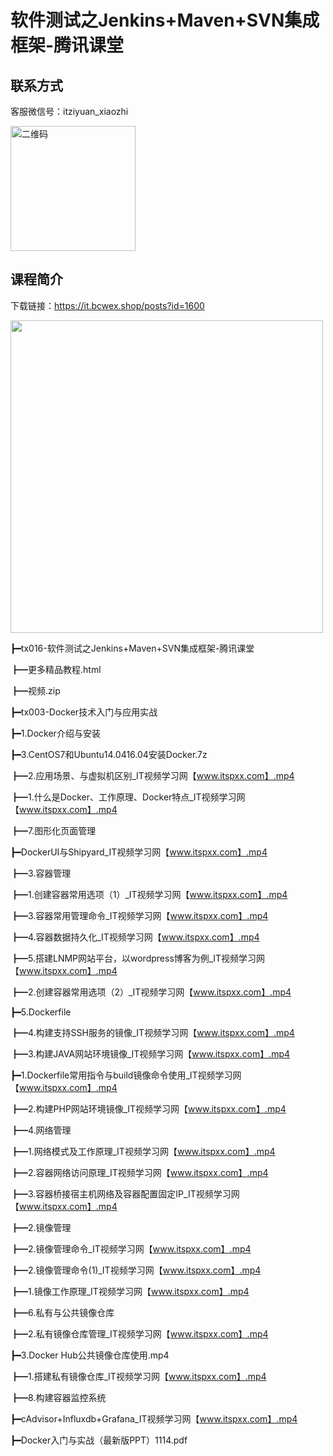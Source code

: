 # 软件测试之Jenkins+Maven+SVN集成框架-腾讯课堂

## 联系方式

客服微信号：itziyuan_xiaozhi

<img src="https://ziyuanyun.oss-cn-guangzhou.aliyuncs.com/common/20240614073449/666b82192834a.jpg" width="200" height="200" alt="二维码">

## 课程简介

下载链接：https://it.bcwex.shop/posts?id=1600

<img src="https://ziyuanyun.oss-cn-guangzhou.aliyuncs.com/yun/20240515183243/66448f4b89acd.jpg" width="500" alt="">

 ┣━tx016-软件测试之Jenkins+Maven+SVN集成框架-腾讯课堂

 ┣━更多精品教程.html

 ┣━视频.zip

 ┣━tx003-Docker技术入门与应用实战

 ┣━1.Docker介绍与安装

 ┣━3.CentOS7和Ubuntu14.0416.04安装Docker.7z

 ┣━2.应用场景、与虚拟机区别_IT视频学习网【www.itspxx.com】.mp4

 ┣━1.什么是Docker、工作原理、Docker特点_IT视频学习网【www.itspxx.com】.mp4

 ┣━7.图形化页面管理

 ┣━DockerUI与Shipyard_IT视频学习网【www.itspxx.com】.mp4

 ┣━3.容器管理

 ┣━1.创建容器常用选项（1）_IT视频学习网【www.itspxx.com】.mp4

 ┣━3.容器常用管理命令_IT视频学习网【www.itspxx.com】.mp4

 ┣━4.容器数据持久化_IT视频学习网【www.itspxx.com】.mp4

 ┣━5.搭建LNMP网站平台，以wordpress博客为例_IT视频学习网【www.itspxx.com】.mp4

 ┣━2.创建容器常用选项（2）_IT视频学习网【www.itspxx.com】.mp4

 ┣━5.Dockerfile

 ┣━4.构建支持SSH服务的镜像_IT视频学习网【www.itspxx.com】.mp4

 ┣━3.构建JAVA网站环境镜像_IT视频学习网【www.itspxx.com】.mp4

 ┣━1.Dockerfile常用指令与build镜像命令使用_IT视频学习网【www.itspxx.com】.mp4

 ┣━2.构建PHP网站环境镜像_IT视频学习网【www.itspxx.com】.mp4

 ┣━4.网络管理

 ┣━1.网络模式及工作原理_IT视频学习网【www.itspxx.com】.mp4

 ┣━2.容器网络访问原理_IT视频学习网【www.itspxx.com】.mp4

 ┣━3.容器桥接宿主机网络及容器配置固定IP_IT视频学习网【www.itspxx.com】.mp4

 ┣━2.镜像管理

 ┣━2.镜像管理命令_IT视频学习网【www.itspxx.com】.mp4

 ┣━2.镜像管理命令(1)_IT视频学习网【www.itspxx.com】.mp4

 ┣━1.镜像工作原理_IT视频学习网【www.itspxx.com】.mp4

 ┣━6.私有与公共镜像仓库

 ┣━2.私有镜像仓库管理_IT视频学习网【www.itspxx.com】.mp4

 ┣━3.Docker Hub公共镜像仓库使用.mp4

 ┣━1.搭建私有镜像仓库_IT视频学习网【www.itspxx.com】.mp4

 ┣━8.构建容器监控系统

 ┣━cAdvisor+Influxdb+Grafana_IT视频学习网【www.itspxx.com】.mp4

 ┣━Docker入门与实战（最新版PPT）1114.pdf

  